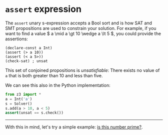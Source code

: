 # `assert` expression

The `assert` unary s-expression accepts a Bool sort and is how SAT and SMT propositions are used to constrain your solution. For example, if you want to find a value $ a \mid a \gt 10 \wedge a \lt 5 $, you could provide the assertions:

```
(declare-const a Int)
(assert (> a 10))
(assert (< a 5>))
(check-sat) ; unsat
```

This set of conjoined propositions is _unsatisfiable_: There exists no value of `a` that is both greater than 10 and less than five.

We can see this also in the Python implementation:

```python
from z3 import *
a = Int('a')
s = Solver()
s.add(a > 10, a < 5)
assert(unsat == s.check())
```

---

With this in mind, let's try a simple example: [is this number prime?](/04%20Example%3A%20Prime%20check.md).